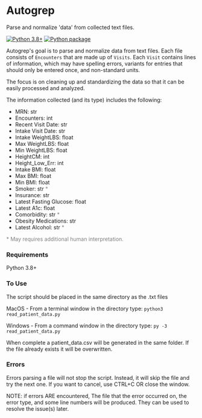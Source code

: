# Autogrep

Parse and normalize 'data' from collected text files.

[![Python 3.8+](https://img.shields.io/badge/Python-3.8%2B-blue.svg)](https://www.python.org/downloads/)
[![Python package](https://github.com/jasonbrackman/autogrep/actions/workflows/python-test.yml/badge.svg?branch=master)](https://github.com/jasonbrackman/autogrep/actions/workflows/python-test.yml)

Autogrep's goal is to parse and normalize data from text files.  Each file consists of `Encounters`
that are made up of `Visits`. Each `Visit` contains lines of information, which may have 
spelling errors, variants for entries that should only be entered once, and non-standard units.

The focus is on cleaning up and standardizing the data so that it can be easily processed and 
analyzed. 

The information collected (and its type) includes the following:

- MRN: str
- Encounters: int
- Recent Visit Date: str 
- Intake Visit Date: str
- Intake WeightLBS: float
- Max WeightLBS: float
- Min WeightLBS: float
- HeightCM: int
- Height_Low_Err: int 
- Intake BMI: float
- Max BMI: float
- Min BMI: float
- Smoker: str <font color=gray>*</font>
- Insurance: str
- Latest Fasting Glucose: float 
- Latest A1c: float
- Comorbidity: str <font color=gray>*</font>
- Obesity Medications: str
- Latest Alcohol: str <font color=gray>*</font>

<font color=gray>* May requires additional human interpretation.</font>

### Requirements
Python 3.8+

### To Use
The script should be placed in the same directory as the .txt files

MacOS - From a terminal window in the directory type: `python3 read_patient_data.py`

Windows - From a command window in the directory type: `py -3 read_patient_data.py`

When complete a patient_data.csv will be generated in the same folder.  If the file already 
exists it will be overwritten.

### Errors
Errors parsing a file will not stop the script.  Instead, it will skip the file and
try the next one.  If you want to cancel, use CTRL+C OR close the window.

NOTE: if errors ARE encountered, The file that the error occurred on, the error type, and 
some line numbers will be produced. They can be used to resolve the issue(s) later.
